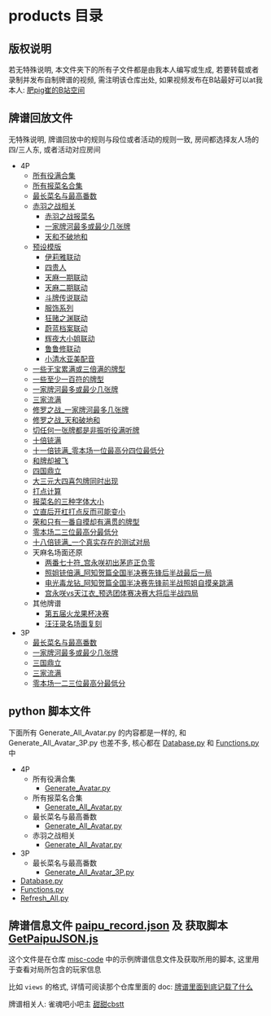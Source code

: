 # products 目录

## 版权说明

若无特殊说明, 本文件夹下的所有子文件都是由我本人编写或生成, 若要转载或者录制并发布自制牌谱的视频, 需注明该仓库出处, 如果视频发布在B站最好可以at我本人: [肥pig崔的B站空间](https://space.bilibili.com/372365985)

## 牌谱回放文件

无特殊说明, 牌谱回放中的规则与段位或者活动的规则一致, 房间都选择友人场的四/三人东, 或者活动对应房间

- 4P
  - [所有役满合集](4P/所有役满合集)
  - [所有报菜名合集](4P/所有报菜名合集)
  - [最长菜名与最高番数](4P/最长菜名与最高番数/template.js)
  - [赤羽之战相关](4P/赤羽之战相关)
    - [赤羽之战报菜名](4P/赤羽之战相关/template.js)
    - [一家牌河最多或最少几张牌](4P/赤羽之战相关/一家牌河最多或最少几张牌.js)
    - [天和不破地和](4P/赤羽之战相关/天和不破地和.js)
  - [预设模版](4P/预设模版)
    - [伊莉雅联动](4P/预设模版/伊莉雅联动)
    - [四贵人](4P/预设模版/四贵人)
    - [天麻一期联动](4P/预设模版/天麻一期联动)
    - [天麻二期联动](4P/预设模版/天麻二期联动)
    - [斗牌传说联动](4P/预设模版/斗牌传说联动)
    - [服饰系列](4P/预设模版/服饰系列)
    - [狂赌之渊联动](4P/预设模版/狂赌之渊联动)
    - [蔚蓝档案联动](4P/预设模版/蔚蓝档案联动)
    - [辉夜大小姐联动](4P/预设模版/辉夜大小姐联动)
    - [鲁鲁修联动](4P/预设模版/鲁鲁修联动)
    - [小清水亚美配音](4P/预设模版/小清水亚美配音.js)
  - [一些无宝累满或三倍满的牌型](4P/一些无宝累满或三倍满的牌型.js)
  - [一些至少一百符的牌型](4P/一些至少一百符的牌型.js)
  - [一家牌河最多或最少几张牌](4P/一家牌河最多或最少几张牌.js)
  - [三家流满](4P/三家流满.js)
  - [修罗之战_一家牌河最多几张牌](4P/修罗之战_一家牌河最多几张牌.js)
  - [修罗之战_天和破地和](4P/修罗之战_天和破地和.js)
  - [切任何一张牌都是非振听役满听牌](4P/切任何一张牌都是非振听役满听牌.js)
  - [十倍铳满](4P/十倍铳满.js)
  - [十一倍铳满_零本场一位最高分四位最低分](4P/十一倍铳满_零本场一位最高分四位最低分.js)
  - [和牌却被飞](4P/和牌却被飞.js)
  - [四国鼎立](4P/四国鼎立.js)
  - [大三元大四喜包牌同时出现](4P/大三元大四喜包牌同时出现.js)
  - [打点计算](4P/打点计算.js)
  - [报菜名的三种字体大小](4P/报菜名的三种字体大小.js)
  - [立直后开杠打点反而可能变小](4P/立直后开杠打点反而可能变小.js)
  - [荣和只有一番自摸却有满贯的牌型](4P/荣和只有一番自摸却有满贯的牌型.js)
  - [零本场二三位最高分最低分](4P/零本场二三位最高分最低分.js)
  - [十八倍铳满_一个真实存在的测试对局](4P/十八倍铳满_一个真实存在的测试对局)
  - 天麻名场面还原
    - [两番七十符_宫永咲初出茅庐正负零](4P/天麻名场面还原/两番七十符_宫永咲初出茅庐正负零.js)
    - [照姐铳倍满_阿知贺篇全国半决赛先锋后半战最后一局](4P/天麻名场面还原/照姐铳倍满_阿知贺篇全国半决赛先锋后半战最后一局.js)
    - [电光毒龙钻_阿知贺篇全国半决赛先锋前半战照姐自摸亲跳满](4P/天麻名场面还原/电光毒龙钻_阿知贺篇全国半决赛先锋前半战照姐自摸亲跳满.js)
    - [宫永咲vs天江衣_预选团体赛决赛大将后半战四局](4P/天麻名场面还原/宫永咲vs天江衣_预选团体赛决赛大将后半战四局.js)
  - 其他牌谱
    - [第五届火龙果杯决赛](4P/其他牌谱/第五届火龙果杯决赛)
    - [汪汪录名场面复刻](4P/其他牌谱/汪汪录名场面复刻)
- 3P
  - [最长菜名与最高番数](3P/最长菜名与最高番数/template.js)
  - [一家牌河最多或最少几张牌](3P/一家牌河最多或最少几张牌.js)
  - [三国鼎立](3P/三国鼎立.js)
  - [三家流满](3P/三家流满.js)
  - [零本场一二三位最高分最低分](3P/零本场一二三位最高分最低分.js)

## python 脚本文件

下面所有 Generate_All_Avatar.py 的内容都是一样的, 和 Generate_All_Avatar_3P.py 也差不多,
核心都在 [Database.py](Database.py) 和 [Functions.py](Functions.py) 中

- 4P
  - 所有役满合集
    - [Generate_Avatar.py](4P/所有役满合集/Generate_Avatar.py)
  - 所有报菜名合集
    - [Generate_All_Avatar.py](4P/所有报菜名合集/Generate_All_Avatar.py)
  - 最长菜名与最高番数
    - [Generate_All_Avatar.py](4P/最长菜名与最高番数/Generate_All_Avatar.py)
  - 赤羽之战相关
    - [Generate_All_Avatar.py](4P/赤羽之战相关/Generate_All_Avatar.py)
- 3P
  - 最长菜名与最高番数
    - [Generate_All_Avatar_3P.py](3P/最长菜名与最高番数/Generate_All_Avatar_3P.py)
- [Database.py](Database.py)
- [Functions.py](Functions.py)
- [Refresh_All.py](Refresh_All.py)

## 牌谱信息文件 [paipu_record.json](paipu_record.json) 及 获取脚本 [GetPaipuJSON.js](GetPaipuJSON.js)

这个文件是在仓库 [misc-code](https://github.com/Fat-pig-Cui/misc-code/tree/main/paipu) 中的示例牌谱信息文件及获取所用的脚本, 这里用于查看对局所包含的玩家信息

比如 `views` 的格式, 详情可阅读那个仓库里面的 doc: [牌谱里面到底记载了什么](https://github.com/Fat-pig-Cui/misc-code/tree/main/doc/%E7%89%8C%E8%B0%B1%E9%87%8C%E9%9D%A2%E5%88%B0%E5%BA%95%E8%AE%B0%E8%BD%BD%E4%BA%86%E4%BB%80%E4%B9%88)

牌谱相关人: 雀魂吧小吧主 [甜甜cbstt](https://space.bilibili.com/437346309)
